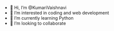 - 👋 Hi, I’m @KumariVaishnavi
- 👀 I’m interested in coding and web development
- 🌱 I’m currently learning Python
- 💞️ I’m looking to collaborate 

<!---
KumariVaishnavi/KumariVaishnavi is a ✨ special ✨ repository because its `README.md` (this file) appears on your GitHub profile.
You can click the Preview link to take a look at your changes.
--->
